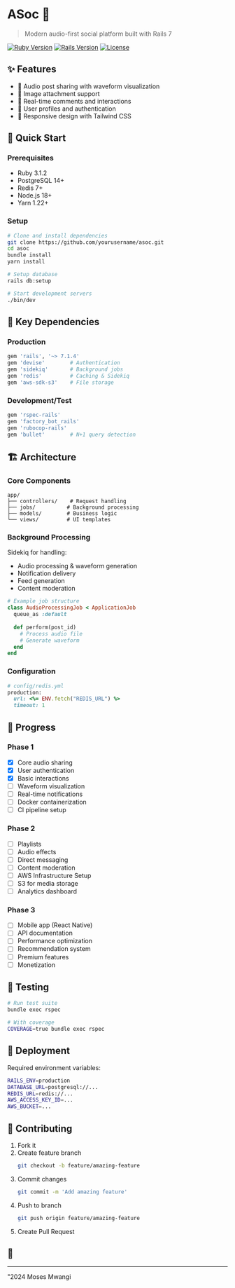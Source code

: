 # ASoc 🎵
> Modern audio-first social platform built with Rails 7

[![Ruby Version](https://img.shields.io/badge/ruby-3.1.2-brightgreen.svg)](https://ruby-lang.org)
[![Rails Version](https://img.shields.io/badge/rails-7.1.4-brightgreen.svg)](https://rubyonrails.org)
[![License](https://img.shields.io/badge/license-MIT-blue.svg)](LICENSE.md)

## ✨ Features

- 🎵 Audio post sharing with waveform visualization
- 📸 Image attachment support
- 💬 Real-time comments and interactions
- 👥 User profiles and authentication
- 📱 Responsive design with Tailwind CSS

## 🚀 Quick Start

### Prerequisites

- Ruby 3.1.2
- PostgreSQL 14+
- Redis 7+
- Node.js 18+
- Yarn 1.22+

### Setup

```bash
# Clone and install dependencies
git clone https://github.com/yourusername/asoc.git
cd asoc
bundle install
yarn install

# Setup database
rails db:setup

# Start development servers
./bin/dev
```

## 💎 Key Dependencies

### Production
```ruby
gem 'rails', '~> 7.1.4'
gem 'devise'        # Authentication
gem 'sidekiq'       # Background jobs
gem 'redis'         # Caching & Sidekiq
gem 'aws-sdk-s3'    # File storage
```

### Development/Test
```ruby
gem 'rspec-rails'
gem 'factory_bot_rails'
gem 'rubocop-rails'
gem 'bullet'        # N+1 query detection
```

## 🏗️ Architecture

### Core Components

```
app/
├── controllers/    # Request handling
├── jobs/          # Background processing
├── models/        # Business logic
└── views/         # UI templates
```

### Background Processing

Sidekiq for handling:
- Audio processing & waveform generation
- Notification delivery
- Feed generation
- Content moderation

```ruby
# Example job structure
class AudioProcessingJob < ApplicationJob
  queue_as :default
  
  def perform(post_id)
    # Process audio file
    # Generate waveform
  end
end
```



### Configuration

```ruby
# config/redis.yml
production:
  url: <%= ENV.fetch("REDIS_URL") %>
  timeout: 1
```

## 🎯 Progress

### Phase 1 
- [x] Core audio sharing
- [x] User authentication
- [x] Basic interactions
- [ ] Waveform visualization
- [ ] Real-time notifications
- [ ] Docker containerization
- [ ] CI pipeline setup

### Phase 2 
- [ ] Playlists
- [ ] Audio effects
- [ ] Direct messaging
- [ ] Content moderation
- [ ] AWS Infrastructure Setup
- [ ] S3 for media storage
- [ ] Analytics dashboard

### Phase 3 
- [ ] Mobile app (React Native)
- [ ] API documentation
- [ ] Performance optimization
- [ ] Recommendation system
- [ ] Premium features
- [ ] Monetization

## 🧪 Testing

```bash
# Run test suite
bundle exec rspec

# With coverage
COVERAGE=true bundle exec rspec
```

## 🚀 Deployment

Required environment variables:
```bash
RAILS_ENV=production
DATABASE_URL=postgresql://...
REDIS_URL=redis://...
AWS_ACCESS_KEY_ID=...
AWS_BUCKET=...
```


## 🤝 Contributing

1. Fork it
2. Create feature branch
   ```bash
   git checkout -b feature/amazing-feature
   ```
3. Commit changes
   ```bash
   git commit -m 'Add amazing feature'
   ```
4. Push to branch
   ```bash
   git push origin feature/amazing-feature
   ```
5. Create Pull Request

## 📝 




---

"2024 Moses Mwangi

